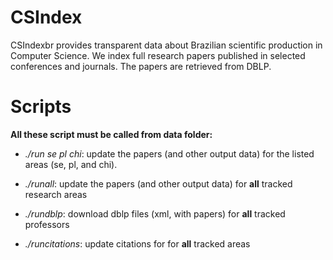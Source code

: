 # CSIndex

CSIndexbr provides transparent data about Brazilian scientific production in Computer Science. We index full research papers published in selected conferences and journals. The papers are retrieved from DBLP.

# Scripts 

**All these script must be called from data folder:**

* *./run se pl chi*: update the papers (and other output data) for the listed areas (se, pl, and chi). 

* *./runall*: update the papers (and other output data) for **all** tracked research areas

* *./rundblp*: download dblp files (xml, with papers) for **all** tracked professors

* *./runcitations*: update citations for for **all** tracked areas
